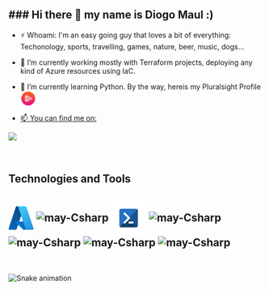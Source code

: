 <h2> ### Hi there 👋 my name is Diogo Maul :) </h2>

- ⚡ Whoami: I'm an easy going guy that loves a bit of everything: Techonology, sports, travelling, games, nature, beer, music, dogs... 

- 🔭 I’m currently working mostly with Terraform projects, deploying any kind of Azure resources using IaC.
- 🌱 I’m currently learning Python. By the way, hereis my Pluralsight Profile <a href="https://app.pluralsight.com/profile/diogo-maul-72" target="_blank" rel="noopener noreferrer"><img src="https://github.com/diogomaul/images/blob/main/pluralsight-logo.png" align="center" alt="Pluralsight Profile Diogo Maul" height="30" width="30" >
- 📫 You can find me on:
   
<a href="https://www.linkedin.com/in/diogomaul/" target="_blank" rel="noopener noreferrer"><img src="https://img.shields.io/badge/-LinkedIn-%230077B5?style=for-the-badge&logo=linkedin&logoColor=white" target="_blank"></a> 
   <br>

<!--
- 👯 I’m looking to collaborate on ...
- 🤔 I’m looking for help with ...
- 💬 Ask me about ...
- 

<a href="https://instagram.com/mayara.s.bueno" target="_blank"><img src="https://img.shields.io/badge/-Instagram-%23E4405F?style=for-the-badge&logo=instagram&logoColor=white" target="_blank"></a>-->

<div style="display: inline_block"><br>
   <h2  > Technologies and Tools  <h2>
      <img align="center" alt="Diogo-Azure" height="50" width="50" src="https://raw.githubusercontent.com/devicons/devicon/2ae2a900d2f041da66e950e4d48052658d850630/icons/azure/azure-original.svg">
      <img align="center" alt="may-Csharp" height="50" width="50" src="https://cdn.jsdelivr.net/gh/devicons/devicon/icons/vscode/vscode-original.svg">
      <img align="center" alt="may-Csharp" height="70" width="70" src="https://github.com/diogomaul/images/blob/main/powershell-logo.png">
      <img align="center" alt="may-Csharp" height="50" width="50" src="https://cdn.jsdelivr.net/gh/devicons/devicon/icons/python/python-original.svg">
      <img align="center" alt="may-Csharp" height="50" width="50" src="https://cdn.jsdelivr.net/gh/devicons/devicon/icons/git/git-original.svg">
      <img align="center" alt="may-Csharp" height="50" width="50" src="https://cdn.jsdelivr.net/gh/devicons/devicon/icons/docker/docker-original-wordmark.svg">
      <img align="center" alt="may-Csharp" height="50" width="50" src="https://cdn.jsdelivr.net/gh/devicons/devicon/icons/ubuntu/ubuntu-plain.svg">
      
</div>
     
<br>
 
  ![Snake animation](https://github.com/codethi/codethi/blob/output/github-contribution-grid-snake.svg)
</div>
 
 
 
 
